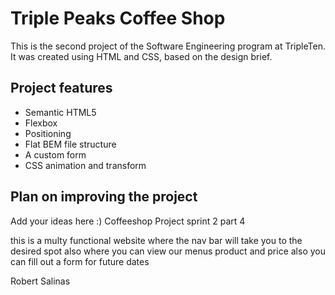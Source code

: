 # Triple Peaks Coffee Shop

This is the second project of the Software Engineering program at TripleTen. It was created using HTML and CSS, based on the design brief.

## Project features

- Semantic HTML5
- Flexbox
- Positioning
- Flat BEM file structure
- A custom form
- CSS animation and transform

## Plan on improving the project

Add your ideas here :)
Coffeeshop Project sprint 2 part 4 

this is a multy functional website where the nav bar will take you to the desired spot also where you can view our menus product and price also you can fill out a form for future dates 

Robert Salinas
